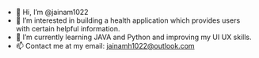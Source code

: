 - 👋 Hi, I’m @jainam1022
- 👀 I’m interested in building a health application which provides users with certain helpful information.
- 🌱 I’m currently learning JAVA and Python and improving my UI UX skills.
- 📫 Contact me at my email: jainamh1022@outlook.com

<!---
jainam1022/jainam1022 is a ✨ special ✨ repository because its `README.md` (this file) appears on your GitHub profile.
You can click the Preview link to take a look at your changes.
--->
